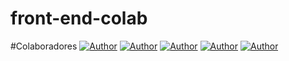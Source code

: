 # front-end-colab

#Colaboradores
[![Author](https://img.shields.io/badge/Dev-Nadi%20Duno-orange%20)](https://github.com/nadiduno)
[![Author](https://img.shields.io/badge/Dev-Efrain%20eefracotor-orange%20)](https://github.com/eefracotor)
[![Author](https://img.shields.io/badge/Dev-Jose%20Gonzalez-orange%20)](https://github.com/JoseDarioGonzalezCha)
[![Author](https://img.shields.io/badge/Dev-Miguel%20Uco-orange%20)](https://github.com/miviu)
[![Author](https://img.shields.io/badge/Dev-Lisbeth%20Uco-orange%20)](https://github.com/LtToledo)
